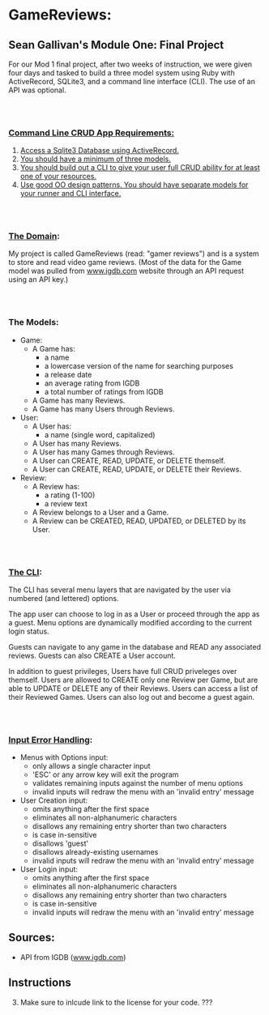# GameReviews:
## Sean Gallivan's Module One: Final Project
For our Mod 1 final project, after two weeks of instruction, we were given four days and tasked to build a three model system using Ruby with ActiveRecord, SQLite3, and a command line interface (CLI). The use of an API was optional.

### <br>

### <u>Command Line CRUD App Requirements:
1. Access a Sqlite3 Database using ActiveRecord.
2. You should have a minimum of three models.
3. You should build out a CLI to give your user full CRUD ability for at least one of your resources.
4. Use good OO design patterns. You should have separate models for your runner and CLI interface.

### <br>

### The Domain</u>:
My project is called GameReviews (read: "gamer reviews") and is a system to store and read video game reviews. (Most of the data for the Game model was pulled from www.igdb.com website through an API request using an API key.)

### <br>

### The Models</u>:
- Game:
  - A Game has:
    - a name
    - a lowercase version of the name for searching purposes
    - a release date
    - an average rating from IGDB
    - a total number of ratings from IGDB
  - A Game has many Reviews.
  - A Game has many Users through Reviews.
- User:
  - A User has:
    - a name (single word, capitalized)
  - A User has many Reviews.
  - A User has many Games through Reviews.
  - A User can CREATE, READ, UPDATE, or DELETE themself.
  - A User can CREATE, READ, UPDATE, or DELETE their Reviews.
- Review:
  - A Review has:
    - a rating (1-100)
    - a review text
  - A Review belongs to a User and a Game.
  - A Review can be CREATED, READ, UPDATED, or DELETED by its User.

### <br>

### <u>The CLI</u>:

The CLI has several menu layers that are navigated by the user via numbered (and lettered) options. 

The app user can choose to log in as a User or proceed through the app as a guest. Menu options are dynamically modified according to the current login status.

Guests can navigate to any game in the database and READ any associated reviews. Guests can also CREATE a User account.

In addition to guest privileges, Users have full CRUD priveleges over themself. Users are allowed to CREATE only one Review per Game, but are able to UPDATE or DELETE any of their Reviews. Users can access a list of their Reviewed Games. Users can also log out and become a guest again.

### <br>

### <u>Input Error Handling</u>:

- Menus with Options input:
  - only allows a single character input
  - 'ESC' or any arrow key will exit the program
  - validates remaining inputs against the number of menu options
  - invalid inputs will redraw the menu with an 'invalid entry' message
- User Creation input:
  - omits anything after the first space
  - eliminates all non-alphanumeric characters
  - disallows any remaining entry shorter than two characters
  - is case in-sensitive
  - disallows 'guest'
  - disallows already-existing usernames
  - invalid inputs will redraw the menu with an 'invalid entry' message
- User Login input:
  - omits anything after the first space
  - eliminates all non-alphanumeric characters
  - disallows any remaining entry shorter than two characters
  - is case in-sensitive
  - invalid inputs will redraw the menu with an 'invalid entry' message




## Sources:
- API from IGDB (www.igdb.com)


## Instructions

3. Make sure to inlcude link to the license for your code. ???
